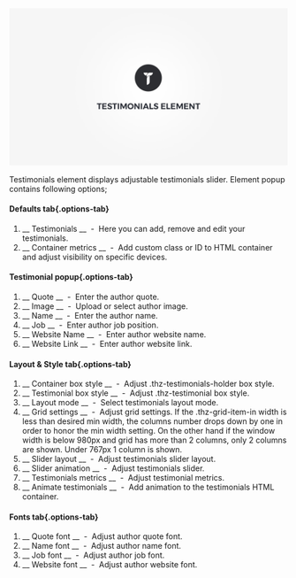 <div class="thz-doc-image max">
<a class="thz-lightbox mfp-iframe" href="https://www.youtube.com/watch?v=-obqN8Jubt4" data-mfp-title="Creatus WordPress Theme Testimonials Element" data-modal-size="large">
	<img src="../../docs-media/splash-testimonials-element.jpg" alt="Creatus WordPress Theme Testimonials Element" />
</a>
</div>

Testimonials element displays adjustable testimonials slider. Element popup contains following options;

#### Defaults tab{.options-tab}
1. __ Testimonials __ &nbsp;-&nbsp; Here you can add, remove and edit your testimonials.
1. __ Container metrics __ &nbsp;-&nbsp; Add custom class or ID to HTML container and adjust visibility on specific devices.

#### Testimonial popup{.options-tab}
1. __ Quote __ &nbsp;-&nbsp; Enter the author quote.
1. __ Image __ &nbsp;-&nbsp; Upload or select author image.
1. __ Name __ &nbsp;-&nbsp; Enter the author name.
1. __ Job __ &nbsp;-&nbsp; Enter author job position.
1. __ Website Name __ &nbsp;-&nbsp; Enter author website name.
1. __ Website Link __ &nbsp;-&nbsp; Enter author website link.

#### Layout & Style tab{.options-tab}
1. __ Container box style __ &nbsp;-&nbsp; Adjust .thz-testimonials-holder box style.
1. __ Testimonial box style __ &nbsp;-&nbsp; Adjust .thz-testimonial box style.
1. __ Layout mode __ &nbsp;-&nbsp; Select testimonials layout mode.
1. __ Grid settings __ &nbsp;-&nbsp; Adjust grid settings. If the .thz-grid-item-in width is less than desired min width, the columns number drops down by one in order to honor the min width setting. On the other hand if the window width is below 980px and grid has more than 2 columns, only 2 columns are shown. Under 767px 1 column is shown.
1. __ Slider layout __ &nbsp;-&nbsp; Adjust testimonials slider layout.
1. __ Slider animation __ &nbsp;-&nbsp; Adjust testimonials slider.
1. __ Testimonials metrics __ &nbsp;-&nbsp; Adjust testimonial metrics.
1. __ Animate testimonials __ &nbsp;-&nbsp; Add animation to the testimonials HTML container.

#### Fonts tab{.options-tab}
1. __ Quote font __ &nbsp;-&nbsp; Adjust author quote font.
1. __ Name font __ &nbsp;-&nbsp; Adjust author name font.
1. __ Job font __ &nbsp;-&nbsp; Adjust author job font.
1. __ Website font __ &nbsp;-&nbsp; Adjust author website font.